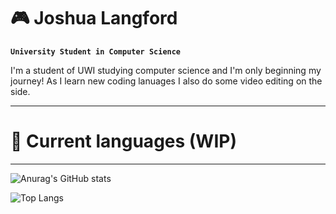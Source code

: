# 🎮 Joshua Langford

**`University Student in Computer Science`**

<html>
<body>
<p>I'm a student of UWI studying computer science and I'm only beginning my journey!
As I learn new coding lanuages I also do some video editing on the side.</p>
</body>
</html>

---
# 🧰 Current languages (WIP)
---


![Anurag's GitHub stats](https://github-readme-stats.vercel.app/api?username=JoshuaLangford&show_icons=true&theme=tokyonight) 

![Top Langs](https://github-readme-stats.vercel.app/api/top-langs/?username=JoshuaLangford&layout=compact)
